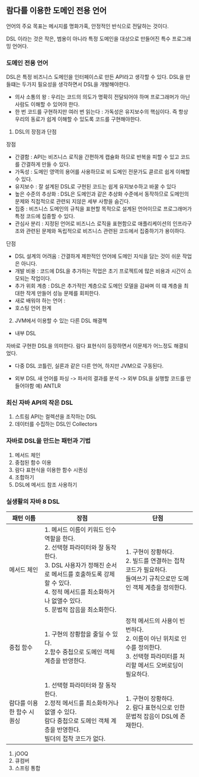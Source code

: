 ## 람다를 이용한 도메인 전용 언어
언어의 주요 목표는 메시지를 명화가혹, 안정적인 반식으로 전달하는 것이다.

DSL 이라는 것은 작은, 범용이 아니라 특정 도메인을 대상으로 만들어진 특수 프로그래밍 언어다.

### 도메인 전용 언어
DSL은 특정 비즈니스 도메인을 인터페이스로 만든 API라고 생각할 수 있다.
DSL을 만들떄는 두가지 필요성을 생각하면서 DSL을 개발해야한다.
- 의사 소통의 왕 : 우리는 코드의 의도가 명확히 전달되어야 하며 프로그래머가 아닌 사람도 이해할 수 있어야 한다.
- 한 번 코드를 구현하지만 여러 번 읽는다 : 가독성은 유지보수의 핵심이다. 즉 항상 우리의 동료가 쉽게 이해할 수 있도록 코드를 구현해야한다.

1. DSL의 장점과 단점

장점
- 간결함 : API는 비즈니스 로직을 간편하게 캡슐화 하므로 반복을 피할 수 있고 코드를 간결하게 만들 수 있다.
- 가독성 : 도메인 영역의 용어를 사용하므로 비 도메인 전문가도 콛르르 쉽게 이해할 수 있다.
- 유지보수 : 잘 설계된 DSL로 구현된 코드는 쉽게 유지보수하고 바꿀 수 있다
- 높은 수준의 추상화 : DSL은 도메인과 같은 추상화 수준에서 동작하므로 도메인의 문제와 직접적으로 관련되 지않은 세부 사항을 숨긴다.
- 집중 : 비즈니스 도메인의 규칙을 표현할 목적으로 설계된 언어이므로 프로그래머가 특정 코드에 집중할 수 있다.
- 관심사 분리 : 지정된 언어로 비즈니스 로직을 표현함으로 애플리케이션의 인프라구조와 관련된 문제와 독립적으로 비즈니스 관련된 코드에서 집중하기가 용이하다.

단점
- DSL 설계의 어려움 : 간결하게 제한적인 언어에 도메인 지식을 담는 것이 쉬운 작업은 아니다.
- 개발 비용 : 코드에 DSL을 추가하는 작업은 초기 프로젝트에 많은 비용과 시간이 소모되는 작업이다.
- 추가 위회 계층 : DSL은 추가적인 계층으로 도메인 모델을 감싸며 이 떄 계층을 최대한 작게 만들어 성능 문제를 회피한다.
- 새로 배워야 하는 언어 :
- 호스팅 언어 한계

2. JVM에서 이용할 수 있는 다른 DSL 해결책
- 내부 DSL

자바로 구현한 DSL을 의미한다. 람다 표현식이 등장하면서 이문제가 어느정도 해결되었다.

- 다중 DSL
코틀린, 실론과 같은 다른 언어, 하지만 JVM으로 구동된다.

- 외부 DSL
새 언어를 파싱 -> 파서의 결과를 분석 -> 외부 DSL을 실행할 코드를 만들어야함
예) ANTLR

### 최신 자바 API의 작은 DSL
1. 스트림 API는 컬렉션을 조작하는 DSL
2. 데이터를 수집하는 DSL인 Collectors

### 자바로 DSL을 만드는 패턴과 기법
1. 메서드 체인
2. 중첩된 함수 이용
3. 람다 표현식을 이용한 함수 시퀀싱
4. 조합하기
5. DSL에 메서드 참조 사용하기

### 실생활의 자바 8 DSL
| 패턴 이름          | 장점                                                                                                                                                    | 단점                                                                                   |
|----------------|-------------------------------------------------------------------------------------------------------------------------------------------------------|--------------------------------------------------------------------------------------|
| 메서드 체인         | 1. 메서드 이름이 키워드 인수 역할을 한다.<br/> 2. 선택형 파라미터와 잘 동작한다.<br/>3. DSL 사용자가 정해진 순서로 메서드를 호출하도록 강제할 수 있다.<br/> 4. 정적 메서드를 최소화하거나 없앨수 있다.<br/>5. 문법적 잡음을 최소화한다. | 1. 구현이 장황하다.  <br/> 2. 빌드를 연결하는 접착 코드가 필요하다. <br/> 들여쓰기 규칙으로만 도메인 객체 계층을 정의한다.       |
| 중첩 함수          | 1. 구현의 장황함을 줄일 수 있다.<br/>2.함수 중첩으로 도메인 객체 계층을 반영한다.                                                                                                   | 정적 메서드의 사용이 빈번하다.<br/> 2. 이름이 아닌 위치로 인수를 정의한다.<br/> 3. 선택형 파라미터를 처리할 메서드 오버로딩이 필요하다. |
| 람다를 이용한 함수 시퀀싱 | 1. 선택형 파라미터와 잘 동작한다.<br/>2.정적 메서드를 최소화하거나 없앨 수 있다.<br/>람다 중첩으로 도메인 객체 계층을 반영한다.<br/>빌더의 접착 코드가 없다.                                                    | 1. 구현이 장황하다.<br/>2. 람다 표현식으로 인한 문법적 잡음이 DSL에 존재한다.                                   |


1. jOOQ
2. 큐컴버
3. 스프링 통합
